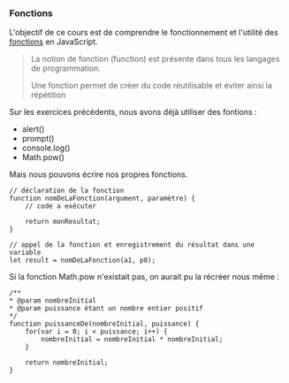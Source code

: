 ### Fonctions

L'objectif de ce cours est de comprendre le fonctionnement et l'utilité des [fonctions](https://fr.wikiversity.org/wiki/Introduction_g%C3%A9n%C3%A9rale_%C3%A0_la_programmation/Fonctions) en JavaScript.

> La notion de fonction (function) est présente dans tous les langages de programmation.
>
> Une fonction permet de créer du code réutilisable et éviter ainsi la répétition

Sur les exercices précédents, nous avons déjà utiliser des fontions :
- alert()
- prompt()
- console.log()
- Math.pow()

Mais nous pouvons écrire nos propres fonctions.

```
// déclaration de la fonction
function nomDeLaFonction(argument, paramètre) {
    // code a exécuter
    
    return monResultat;
}

// appel de la fonction et enregistrement du résultat dans une variable
let result = nomDeLaFonction(a1, p0);

```

Si la fonction Math.pow n'existait pas, on aurait pu la récréer nous même :

```
/**
* @param nombreInitial
* @param puissance étant un nombre entier positif
*/
function puissanceDe(nombreInitial, puissance) {
    for(var i = 0; i < puissance; i++) {
        nombreInitial = nombreInitial * nombreInitial;
    } 
    
    return nombreInitial;
}
```





